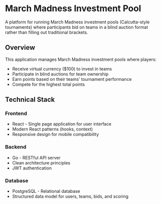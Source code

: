 # March Madness Investment Pool

A platform for running March Madness investment pools (Calcutta-style tournaments) where participants bid on teams in a blind auction format rather than filling out traditional brackets.

## Overview

This application manages March Madness investment pools where players:
- Receive virtual currency ($100) to invest in teams
- Participate in blind auctions for team ownership
- Earn points based on their teams' tournament performance
- Compete for the highest total points

## Technical Stack

### Frontend
- React - Single page application for user interface
- Modern React patterns (hooks, context)
- Responsive design for mobile compatibility

### Backend
- Go - RESTful API server
- Clean architecture principles
- JWT authentication

### Database
- PostgreSQL - Relational database
- Structured data model for users, teams, bids, and scoring

## Documentation

- [Complete Rules and Examples](docs/rules.md)
- [Technical Documentation](docs/technical/) (Coming Soon)
- [API Documentation](docs/technical/api.md) (Coming Soon)

## Project Status

🚧 Currently in initial planning and development phase.

## Getting Started

The preferred way to run this project is using Docker Compose, which will set up all necessary services automatically.

### Using Docker Compose (Recommended)

1. Make sure you have Docker and Docker Compose installed
2. Copy `.env.example` to `.env` and update any necessary settings
3. Start the application:
   ```bash
   docker compose up
   ```

The application will be available at `http://localhost:3000`

### Manual Setup (Alternative)

If you prefer to run the services manually, follow these steps:

#### Prerequisites

- Go 1.24 or later
- PostgreSQL 16 or later
- Node.js 18 or later
- npm 9 or later

#### Database Setup

1. Create a PostgreSQL database named `calcutta`
2. Copy `.env.example` to `.env` and update the database connection settings
3. Run the database migrations:
   ```bash
   cd backend
   ./scripts/run_migrations.sh -up
   ```
4. Seed the database with initial data:
   ```bash
   cd backend
   ./scripts/run_seed.sh
   ```

#### Running the Application

1. Start the backend server:
   ```bash
   cd backend
   go run cmd/server/main.go
   ```

2. Start the frontend development server:
   ```bash
   cd frontend
   npm install
   npm start
   ```

The application should now be running at `http://localhost:3000`

## Contributing

Coming soon...

## License

Coming soon...
